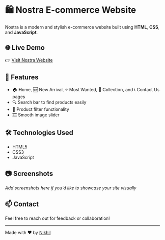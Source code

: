 # 🛍️ Nostra E-commerce Website

Nostra is a modern and stylish e-commerce website built using **HTML**, **CSS**, and **JavaScript**.

## 🌐 Live Demo
👉 [Visit Nostra Website](https://sudo-nikhil.github.io/Nostra-Ecommerce-Project/index.html)

## 📌 Features
- 🏠 Home, 🆕 New Arrival, ⭐ Most Wanted, 🛒 Collection, and 📞 Contact Us pages
- 🔍 Search bar to find products easily
- 🎯 Product filter functionality
- 🎞️ Smooth image slider

## 🛠️ Technologies Used
- HTML5
- CSS3
- JavaScript

## 📷 Screenshots
_Add screenshots here if you'd like to showcase your site visually_

## 📫 Contact
Feel free to reach out for feedback or collaboration!

---

Made with ❤️ by [Nikhil](https://github.com/sudo-nikhil)

